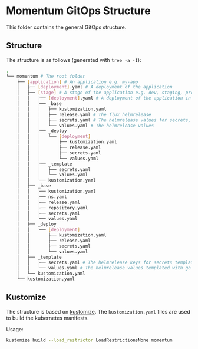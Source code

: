 # Momentum GitOps Structure

This folder contains the general GitOps structure.

## Structure

The structure is as follows (generated with `tree -a -I`):

```bash
.
└── momentum # The root folder
    ├── [application] # An application e.g. my-app
    │   ├── [deployment].yaml # A deployment of the application
    │   ├── [stage] # A stage of the application e.g. dev, staging, prod
    │   │   ├── [deployment].yaml # A deployment of the application in a stage
    │   │   ├── _base
    │   │   │   ├── kustomization.yaml
    │   │   │   ├── release.yaml # The flux helmrelease
    │   │   │   ├── secrets.yaml # The helmrelease values for secrets, encrypted with SOPS
    │   │   │   └── values.yaml # The helmrelease values
    │   │   ├── _deploy
    │   │   │   └── [deployment]
    │   │   │       ├── kustomization.yaml
    │   │   │       ├── release.yaml
    │   │   │       ├── secrets.yaml
    │   │   │       └── values.yaml
    │   │   ├── _template
    │   │   │   ├── secrets.yaml
    │   │   │   └── values.yaml
    │   │   └── kustomization.yaml
    │   ├── _base
    │   │   ├── kustomization.yaml
    │   │   ├── ns.yaml
    │   │   ├── release.yaml
    │   │   ├── repository.yaml
    │   │   ├── secrets.yaml
    │   │   └── values.yaml
    │   ├── _deploy
    │   │   └── [deployment]
    │   │       ├── kustomization.yaml
    │   │       ├── release.yaml
    │   │       ├── secrets.yaml
    │   │       └── values.yaml
    │   ├── _template
    │   │   ├── secrets.yaml # The helmrelease keys for secrets templated with go template
    │   │   └── values.yaml # The helmrelease values templated with go template
    │   └── kustomization.yaml
    └── kustomization.yaml
```

## Kustomize

The structure is based on [kustomize](https://kustomize.io/). The `kustomization.yaml` files are used to build the kubernetes manifests.

Usage:

```bash
kustomize build --load_restrictor LoadRestrictionsNone momentum
```
